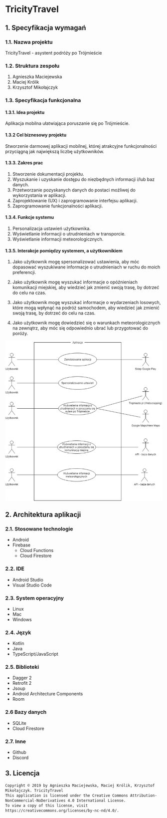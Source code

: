 # TricityTravel

## 1. Specyfikacja wymagań
### 1.1. Nazwa projektu
TricityTravel - asystent podróży po Trójmieście

### 1.2. Struktura zespołu
1. Agnieszka Maciejewska
2. Maciej Królik
3. Krzysztof Mikołajczyk

### 1.3. Specyfikacja funkcjonalna
#### 1.3.1. Idea projektu
Aplikacja mobilna ułatwiająca poruszanie się po Trójmieście.

#### 1.3.2 Cel biznesowy projektu
Stworzenie darmowej aplikacji mobilnej, której atrakcyjne funkcjonalności przyciągną jak największą liczbę użytkowników.

#### 1.3.3. Zakres prac
1. Stworzenie dokumentacji projektu.
2. Wyszukanie i uzyskanie dostępu do niezbędnych informacji i/lub baz danych.
3. Przetworzanie pozyskanych danych do postaci możliwej do wykorzystania w aplikacji.
4. Zaprojektowanie (UX) i zaprogramowanie interfejsu aplikacji.
5. Zaprogramowanie funkcjonalności aplikacji.

#### 1.3.4. Funkcje systemu
1. Personalizacja ustawień użytkownika.
2. Wyświetlanie informacji o utrudnieniach w transporcie.
3. Wyświetlanie informacji meteorologicznych.

#### 1.3.5. Interakcje pomiędzy systemem, a użytkownikiem
1. Jako użytkownik mogę spersonalizować ustawienia, aby móc dopasować wyszukiwane informacje o utrudnieniach w ruchu do moich preferencji.

2. Jako użytkownik mogę wyszukać informacje o opóźnieniach komunikacji miejskiej, aby wiedzieć jak zmienić swoją trasę, by dotrzeć do celu na czas.

3. Jako użytkownik mogę wyszukać informacje o wydarzeniach losowych, które mogą wpłynąć na podróż samochodem, aby wiedzieć jak zmienić swoją trasę, by dotrzeć do celu na czas.

4. Jako użytkownik mogę dowiedzieć się o warunkach meteorologicznych na zewnątrz, aby móc się odpowiednio ubrać lub przygotować do poróży.

![Use cases diagram](/documentation/use_case_diagram.png)

## 2. Architektura aplikacji

### 2.1. Stosowane technologie
* Android
* Firebase
  * Cloud Functions
  * Cloud Firestore

### 2.2. IDE
* Android Studio
* Visual Studio Code

### 2.3. System operacyjny
* Linux
* Mac
* Windows

### 2.4. Język
* Kotlin 
* Java
* TypeScript/JavaScript

### 2.5. Biblioteki
* Dagger 2
* Retrofit 2
* Jsoup
* Android Architecture Components
* Room

### 2.6 Bazy danych
* SQLite
* Cloud Firestore

### 2.7. Inne
* Github
* Discord

## 3. Licencja
```
Copyright © 2019 by Agnieszka Maciejewska, Maciej Królik, Krzysztof Mikołajczyk. TricityTravel
This application is licensed under the Creative Commons Attribution-NonCommercial-NoDerivatives 4.0 International License.
To view a copy of this license, visit https://creativecommons.org/licenses/by-nc-nd/4.0/.
```